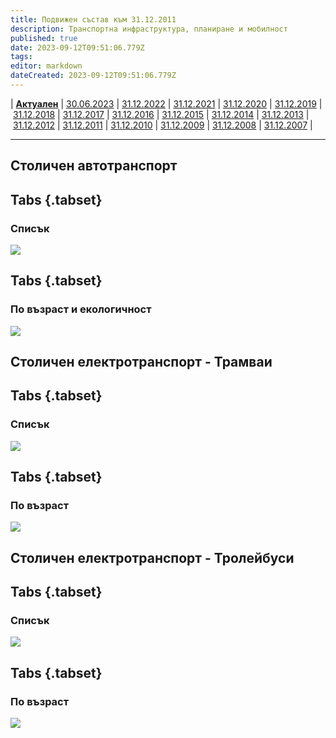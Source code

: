```yaml
---
title: Подвижен състав към 31.12.2011
description: Транспортна инфраструктура, планиране и мобилност
published: true
date: 2023-09-12T09:51:06.779Z
tags: 
editor: markdown
dateCreated: 2023-09-12T09:51:06.779Z
---
```


| [**Актуален**](/bg/public-transport/fleet-list/actual) | [30.06.2023](/bg/public-transport/fleet-list/20230630) | [31.12.2022](/bg/public-transport/fleet-list/20221231) | [31.12.2021](/bg/public-transport/fleet-list/20121231) | [31.12.2020](/bg/public-transport/fleet-list/20201231) | [31.12.2019](/bg/public-transport/fleet-list/20191231) | [31.12.2018](/bg/public-transport/fleet-list/20181231) | [31.12.2017](/bg/public-transport/fleet-list/20171231) | [31.12.2016](/bg/public-transport/fleet-list/20161231) | [31.12.2015](/bg/public-transport/fleet-list/20151231) | [31.12.2014](/bg/public-transport/fleet-list/20141231) | [31.12.2013](/bg/public-transport/fleet-list/20131231) | [31.12.2012](/bg/public-transport/fleet-list/20121231) | [31.12.2011](/bg/public-transport/fleet-list/20111231) | [31.12.2010](/bg/public-transport/fleet-list/20101231) | [31.12.2009](/bg/public-transport/fleet-list/20091231) | [31.12.2008](/bg/public-transport/fleet-list/20081231) | [31.12.2007](/bg/public-transport/fleet-list/20071231) | 

---


## Столичен автотранспорт
## Tabs {.tabset}
### Списък
<img src="https://drive.google.com/uc?id=18bAECxg-bMeOhwmrp1cDJiPhbRB9uXSf">

## Tabs {.tabset}
### По възраст и екологичност
<img src="https://drive.google.com/uc?id=1GwksNNeG3Y1kyL1TEfy0pjxrupX-hlbs">

## Столичен електротранспорт - Трамваи
## Tabs {.tabset}
### Списък
<img src="https://drive.google.com/uc?id=">

## Tabs {.tabset}
### По възраст
<img src="https://drive.google.com/uc?id=">

## Столичен електротранспорт - Тролейбуси
## Tabs {.tabset}
### Списък
<img src="https://drive.google.com/uc?id=">

## Tabs {.tabset}
### По възраст
<img src="https://drive.google.com/uc?id=">

